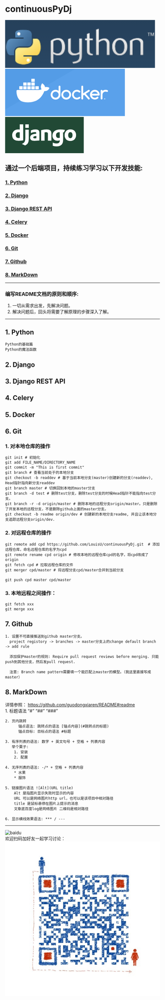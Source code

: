# continuousPyDj 
![](media/img/python.png "python") 
![](media/img/docker.png "docker") 
![](media/img/django.png "django") 

## 通过一个后端项目，持续练习学习以下开发技能:
### [1. Python](#1-python)

### [2. Django](#2-django)

### [3. Django REST API](#3-django-rest-api)

### [4. Celery](#4-celery)

### [5. Docker](#5-docker)

### [6. Git](#6-git)

### [7. Github](#7-github)

### [8. MarkDown](#8-markdown)

***
### 编写README文档的原则和顺序:
  1. 一切从需求出发，先解决问题。
  2. 解决问题后，回头将需要了解原理的步骤深入了解。

***
## 1. Python
    Python的基础篇
    Python的魔法函数

## 2. Django

## 3. Django REST API

## 4. Celery

## 5. Docker

## 6. Git
  ### 1. 对本地仓库的操作
    git init # 初始化
    git add FILE_NAME/DIRECTORY_NAME
    git commit -m "This is first commit"
    git branch # 查看当前处于的本地分支
    git checkout -b readdev # 基于当前本地分支(master)创建新的分支(readdev), Head指针指向新分支readdev
    git branch master # 切换回到本地的master分支
    git branch -d test # 删除test分支，删除test分支的时候Head指针不能指向test分支。
    git branch -r -d origin/master # 删除本地的远程分支origin/master。只是删除了开发本地的远程分支，不是删除github上面的master分支。
    git checkout -b readme origin/dev # 创建新的本地分支readme, 并且让该本地分支追踪远程分支origin/dev.
    
  
  ### 2. 对远程仓库的操作
    git remote add cpd https://github.com/LouisU/continuousPyDj.git  # 添加远程仓库，命名远程仓库的名字为cpd
    git remote rename cpd origin # 修改本地的远程仓库cpd的名字，将cpd改成了origin
    git fetch cpd # 拉取远程仓库的文件
    git merger cpd/master # 将远程分支cpd/master合并到当前分支
    
    git push cpd master cpd/master 

  ### 3. 本地远程之间操作：
    git fetch xxx
    git merge xxx

## 7. Github
    1. 设置不可直接推送到github master分支。
      project registory -> branches -> master分支上的change default branch -> add rule

      添加保护master的规则: Require pull request reviews before merging. 只能push到其他分支，然后发pull request. 

      注意: Branch name pattern需要填一个能匹配上master的模型。（我这里直接写成master）

## 8. MarkDown
详情参照： https://github.com/guodongxiaren/README#readme  
    1. 标题语法 “#” “##” “###”

    2. 页内跳转
          锚点语法: 跳转点的语法 [锚点内容](#跳转点的标题)
          锚点目标: 目标点的语法 #标题

    3. 有序列表的语法: 数字 + 英文句号 + 空格 + 列表内容
       举个栗子: 
        1. 安装
        2. 配置

    4. 无序列表的语法: -/* + 空格 + 列表内容
        * 水果
        * 服饰

    5. 链接图片语法 ![Alt](URL title)
        Alt 是指图片显示失败时显示的内容
        URL 可以是网络图片http url，也可以是该项目中相对路径
        title 是鼠标悬停在图片上提示的消息
        文章底百度log是网络图片 二维码是相对路径

    6. 显示横线效果语法: *** / --- 

***  
![baidu](https://camo.githubusercontent.com/15675678891dead0d516b6ee7a57ed12101ce69a/687474703a2f2f7777772e62616964752e636f6d2f696d672f62646c6f676f2e676966 "百度logo")  
欢迎扫码加好友一起学习讨论：  
![](./media/img/qrcode.jpg "微信扫码加好友")

